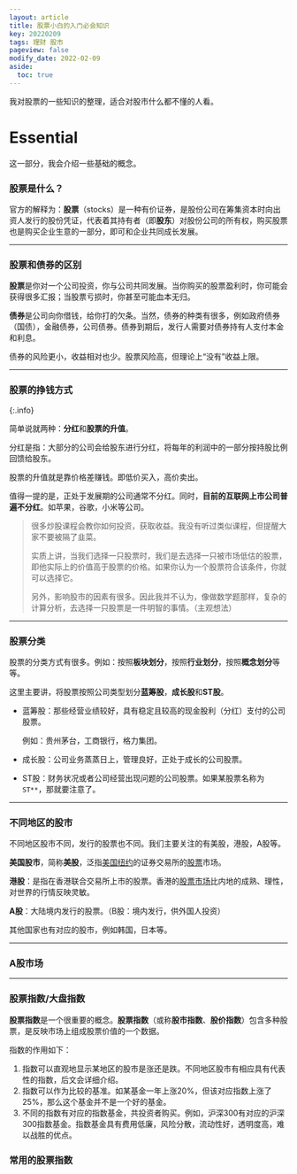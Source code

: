 ```yaml
---
layout: article
title: 股票小白的入门必会知识
key: 20220209
tags: 理财 股市
pageview: false
modify_date: 2022-02-09
aside:
  toc: true
---
```






我对股票的一些知识的整理，适合对股市什么都不懂的人看。

<!--more-->





# Essential

这一部分，我会介绍一些基础的概念。



### 股票是什么？

官方的解释为：**股票**（stocks）是一种有价证券，是股份公司在筹集资本时向出资人发行的股份凭证，代表着其持有者（即**股东**）对股份公司的所有权，购买股票也是购买企业生意的一部分，即可和企业共同成长发展。

---

### 股票和债券的区别

**股票**是你对一个公司投资，你与公司共同发展。当你购买的股票盈利时，你可能会获得很多汇报；当股票亏损时，你甚至可能血本无归。

**债券**是公司向你借钱，给你打的欠条。当然，债券的种类有很多，例如政府债券（国债），金融债券，公司债券。债券到期后，发行人需要对债券持有人支付本金和利息。

债券的风险更小，收益相对也少。股票风险高，但理论上“没有”收益上限。

---

### 股票的挣钱方式
{:.info}

简单说就两种：**分红**和**股票的升值**。

分红是指：大部分的公司会给股东进行分红，将每年的利润中的一部分按持股比例回馈给股东。

股票的升值就是靠价格差赚钱。即低价买入，高价卖出。

值得一提的是，正处于发展期的公司通常不分红。同时，**目前的互联网上市公司普遍不分红**。如苹果，谷歌，小米等公司。

> 很多炒股课程会教你如何投资，获取收益。我没有听过类似课程，但提醒大家不要被隔了韭菜。
>
> 实质上讲，当我们选择一只股票时，我们是去选择一只被市场低估的股票，即他实际上的价值高于股票的价格。如果你认为一个股票符合该条件，你就可以选择它。
>
> 另外，影响股市的因素有很多。因此我并不认为，像做数学题那样，复杂的计算分析，去选择一只股票是一件明智的事情。（主观想法）

---

### 股票分类

股票的分类方式有很多。例如：按照**板块划分**，按照**行业划分**，按照**概念划分**等等。

这里主要讲，将股票按照公司类型划分**蓝筹股**，**成长股**和**ST股**。

* 蓝筹股：那些经营业绩较好，具有稳定且较高的现金股利（分红）支付的公司股票。

  例如：贵州茅台，工商银行，格力集团。

* 成长股：公司业务蒸蒸日上，管理良好，正处于成长的公司股票。

* ST股：财务状况或者公司经营出现问题的公司股票。如果某股票名称为`ST**`，那就要注意了。

---

### 不同地区的股市

不同地区股市不同，发行的股票也不同。我们主要关注的有美股，港股，A股等。

**美国股市**，简称**美股**，泛指[美国](https://zh.wikipedia.org/wiki/美國)[纽约](https://zh.wikipedia.org/wiki/紐約)的证券交易所的[股票](https://zh.wikipedia.org/wiki/股票)市场。

**港股**：是指在香港联合交易所上市的股票。香港的[股票市场](https://baike.baidu.com/item/股票市场/233854)比内地的成熟、理性，对世界的行情反映灵敏。

**A股**：大陆境内发行的股票。（B股：境内发行，供外国人投资）

其他国家也有对应的股市，例如韩国，日本等。

---

### A股市场







---

### 股票指数/大盘指数

**股票指数**是一个很重要的概念。**股票指数**（或称**股市指数**、**股价指数**）包含多种股票，是反映市场上组成股票价值的一个数据。

指数的作用如下：

1. 指数可以直观地显示某地区的股市是涨还是跌。不同地区股市有相应具有代表性的指数，后文会详细介绍。
2. 指数可以作为比较的基准。如某基金一年上涨20%，但该对应指数上涨了25%，那么这个基金并不是一个好的基金。
3. 不同的指数有对应的指数基金，共投资者购买。例如，沪深300有对应的沪深300指数基金。指数基金具有费用低廉，风险分散，流动性好，透明度高，难以战胜的优点。





### 常用的股票指数

